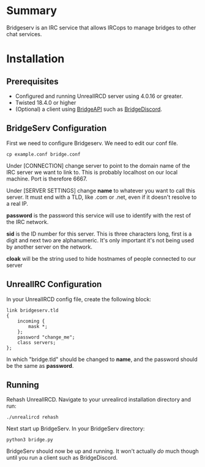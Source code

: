 Summary
======================
Bridgeserv is an IRC service that allows IRCops to manage bridges to other chat services.



Installation
==================================

Prerequisites
--------------------------------
* Configured and running UnrealIRCD server using 4.0.16 or greater.
* Twisted 18.4.0 or higher
* (Optional) a client using [BridgeAPI](https://github.com/seanicus64/BridgeAPI) such as [BridgeDiscord](https://github.com/seanicus64/BridgeDiscord).

BridgeServ Configuration
------------
First we need to configure Bridgeserv.  We need to edit our conf file.

    cp example.conf bridge.conf

Under [CONNECTION] change server to point to the domain name of the IRC server we want to link to.  This is probably localhost on our local machine.  Port is therefore 6667.

Under [SERVER SETTINGS] change **name** to whatever you want to call this server.  It must end with a TLD, like .com or .net, even if it doesn't resolve to a real IP.

**password** is the password this service will use to identify with the rest of the IRC network.

**sid** is the ID number for this server.  This is three characters long, first is a digit and next two are alphanumeric.  It's only important it's not being used by another server on the network.

**cloak** will be the string used to hide hostnames of people connected to our server

UnrealIRC Configuration
-----------

In your UnrealIRCD config file, create the following block:

    link bridgeserv.tld
    {
        incoming {
            mask *;
        };
        password "change_me";
        class servers;
    };

In which "bridge.tld" should be changed to **name**, and the password should be the same as **password**.

Running
----------------

Rehash UnrealIRCD.  Navigate to your unrealircd installation directory and run:

    ./unrealircd rehash

Next start up BridgeServ.  In your BridgeServ directory:

    python3 bridge.py

BridgeServ should now be up and running.  It won't actually *do* much though until you run a client such as BridgeDiscord.

